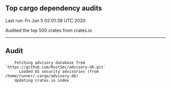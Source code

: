 Top cargo dependency audits
----


Last run:   Fri Jun  5 02:01:38 UTC 2020

Audited the top 500 crates from crates.io

----

## Audit

```
    Fetching advisory database from `https://github.com/RustSec/advisory-db.git`
      Loaded 85 security advisories (from /home/runner/.cargo/advisory-db)
    Updating crates.io index
```
